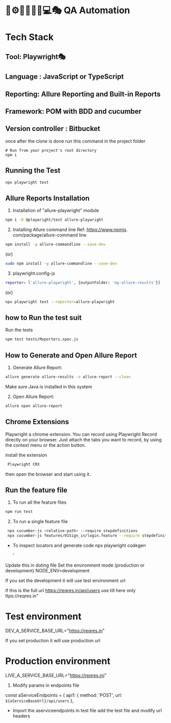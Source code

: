 # 🤖⚙️🔧🦾👩‍💻💻🎭 QA Automation

# Tech Stack
   ## Tool: Playwright🎭
   ## Language : JavaScript or TypeScript
   ## Reporting: Allure Reporting and Built-in Reports
   ## Framework: POM with BDD and cucumber 
   ## Version controller : Bitbucket
   
 

once after the clone is done run this command in the project folder 

```Shell
# Run from your project's root directory
npm i
```

## Running the Test

```sh
npx playwright test
```

## Allure Reports Installation

1) Installation of "allure-playwright" module
```sh
npm i -D @playwright/test allure-playwright
```

2) Installing Allure command line
Ref: https://www.npmjs. com/package/allure-command line

```sh
npm install -g allure-commandline --save-dev
```
(or)
```sh
sudo npm install -g allure-commandline --save-dev
```

3) playwright.config-js
```sh
reporter= l'allure-playwright', {outputFolder: 'my-allure-results'}]
```
(or)
```sh
npx playwright test --reporter=allure-playwright
```

## how to Run the test suit

Run the tests
```sh
npm test tests/Reporters.spec.js
```

## How to Generate and Open Allure Report 

1) Generate Allure Report:
```sh
allure generate allure-results -o allure-report --clean
```
Make sure Java is installed in this system 

2) Open Allure Report:
```sh
allure open allure-report
```

## Chrome Extensions

Playwright a chrome extension. You can record using Playwright Record directly on your browser. Just attach the tabs you want to record, by using the context menu or the action button.

install the extension

```sh
 Playwright CRX
```

then open the browser and start using it.

## Run the feature file

1) To run all the feature files
```sh
npm run test
```

2) To run a single feature file
```sh
 npx cucumber-js <relative-path> --require stepdefinitions
 npx cucumber-js features/01Sign_in/login.feature --require stepdefinitions
 ```

- To inspect locators and generate code
 npx playwright codegen


  ‘

Update this in doting file
Set the environment mode (production or development)
NODE_ENV=development

If you set the development it will  use test environment url

If this is the full url https://reqres.in/api/users use till here only ttps://reqres.in"

# Test environment
DEV_A_SERVICE_BASE_URL="https://reqres.in"

If you set production it will use production url
# Production environment
LIVE_A_SERVICE_BASE_URL="https://reqres.inj"



1. Modify params in endpoints file

const aServiceEndpoints = {
    api1: { method: 'POST', url: `${aServiceBaseUrl}/api/users` },


- Import the aserviceendpoints in test file 
add the test file and modify url headers
